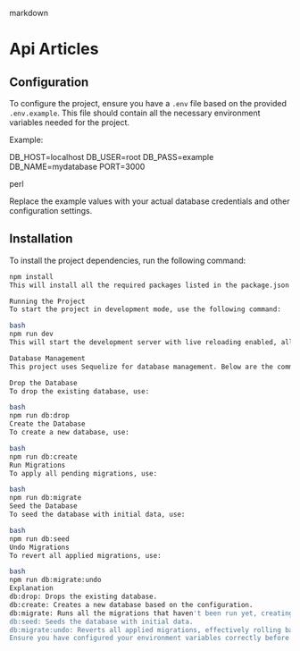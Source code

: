 markdown
# Api Articles

## Configuration

To configure the project, ensure you have a `.env` file based on the provided `.env.example`. This file should contain all the necessary environment variables needed for the project.

Example:

DB_HOST=localhost
DB_USER=root
DB_PASS=example
DB_NAME=mydatabase
PORT=3000

perl

Replace the example values with your actual database credentials and other configuration settings.

## Installation

To install the project dependencies, run the following command:

```bash
npm install
This will install all the required packages listed in the package.json file.

Running the Project
To start the project in development mode, use the following command:

bash
npm run dev
This will start the development server with live reloading enabled, allowing you to see changes immediately.

Database Management
This project uses Sequelize for database management. Below are the commands for handling the database:

Drop the Database
To drop the existing database, use:

bash
npm run db:drop
Create the Database
To create a new database, use:

bash
npm run db:create
Run Migrations
To apply all pending migrations, use:

bash
npm run db:migrate
Seed the Database
To seed the database with initial data, use:

bash
npm run db:seed
Undo Migrations
To revert all applied migrations, use:

bash
npm run db:migrate:undo
Explanation
db:drop: Drops the existing database.
db:create: Creates a new database based on the configuration.
db:migrate: Runs all the migrations that haven't been run yet, creating or altering database tables as necessary.
db:seed: Seeds the database with initial data.
db:migrate:undo: Reverts all applied migrations, effectively rolling back all changes made by migrations.
Ensure you have configured your environment variables correctly before running these commands, especially those related to the database configuration.